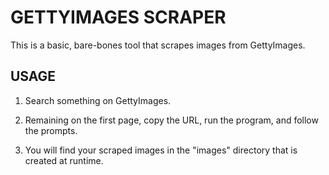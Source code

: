 # GETTYIMAGES SCRAPER

This is a basic, bare-bones tool that scrapes images from GettyImages.

## USAGE

1. Search something on GettyImages.

2. Remaining on the first page, copy the URL, run the program, and follow the prompts.

3. You will find your scraped images in the "images" directory that is created at runtime.
